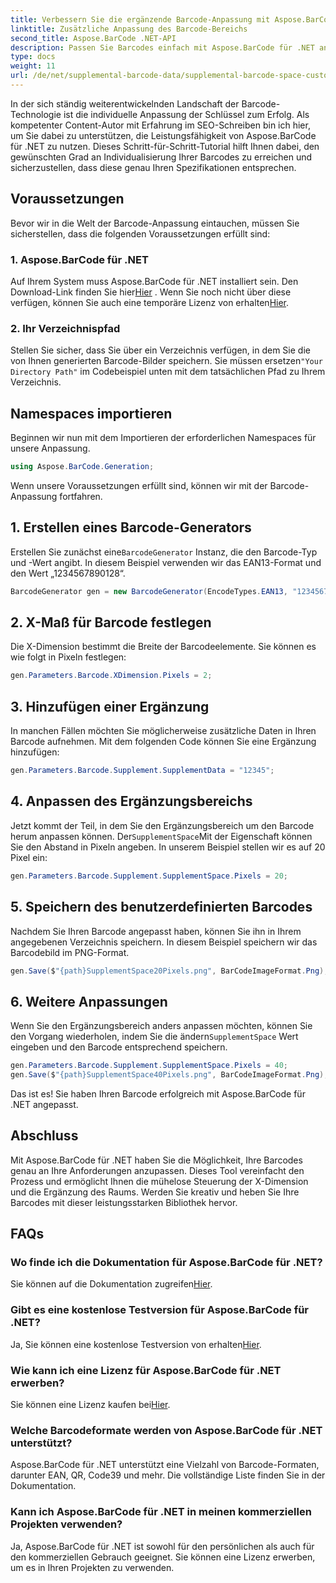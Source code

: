 ```yaml
---
title: Verbessern Sie die ergänzende Barcode-Anpassung mit Aspose.BarCode
linktitle: Zusätzliche Anpassung des Barcode-Bereichs
second_title: Aspose.BarCode .NET-API
description: Passen Sie Barcodes einfach mit Aspose.BarCode für .NET an. Steuern Sie die X-Dimension und ergänzen Sie den Raum. Probieren Sie die kostenlose Testversion aus!
type: docs
weight: 11
url: /de/net/supplemental-barcode-data/supplemental-barcode-space-customization/
---
```


In der sich ständig weiterentwickelnden Landschaft der Barcode-Technologie ist die individuelle Anpassung der Schlüssel zum Erfolg. Als kompetenter Content-Autor mit Erfahrung im SEO-Schreiben bin ich hier, um Sie dabei zu unterstützen, die Leistungsfähigkeit von Aspose.BarCode für .NET zu nutzen. Dieses Schritt-für-Schritt-Tutorial hilft Ihnen dabei, den gewünschten Grad an Individualisierung Ihrer Barcodes zu erreichen und sicherzustellen, dass diese genau Ihren Spezifikationen entsprechen.

## Voraussetzungen

Bevor wir in die Welt der Barcode-Anpassung eintauchen, müssen Sie sicherstellen, dass die folgenden Voraussetzungen erfüllt sind:

### 1. Aspose.BarCode für .NET

 Auf Ihrem System muss Aspose.BarCode für .NET installiert sein. Den Download-Link finden Sie hier[Hier](https://releases.aspose.com/barcode/net/) . Wenn Sie noch nicht über diese verfügen, können Sie auch eine temporäre Lizenz von erhalten[Hier](https://purchase.aspose.com/temporary-license/).

### 2. Ihr Verzeichnispfad

Stellen Sie sicher, dass Sie über ein Verzeichnis verfügen, in dem Sie die von Ihnen generierten Barcode-Bilder speichern. Sie müssen ersetzen`"Your Directory Path"` im Codebeispiel unten mit dem tatsächlichen Pfad zu Ihrem Verzeichnis.

## Namespaces importieren

Beginnen wir nun mit dem Importieren der erforderlichen Namespaces für unsere Anpassung.

```csharp
using Aspose.BarCode.Generation;
```

Wenn unsere Voraussetzungen erfüllt sind, können wir mit der Barcode-Anpassung fortfahren.

## 1. Erstellen eines Barcode-Generators

 Erstellen Sie zunächst eine`BarcodeGenerator` Instanz, die den Barcode-Typ und -Wert angibt. In diesem Beispiel verwenden wir das EAN13-Format und den Wert „1234567890128“.

```csharp
BarcodeGenerator gen = new BarcodeGenerator(EncodeTypes.EAN13, "1234567890128");
```

## 2. X-Maß für Barcode festlegen

Die X-Dimension bestimmt die Breite der Barcodeelemente. Sie können es wie folgt in Pixeln festlegen:

```csharp
gen.Parameters.Barcode.XDimension.Pixels = 2;
```

## 3. Hinzufügen einer Ergänzung

In manchen Fällen möchten Sie möglicherweise zusätzliche Daten in Ihren Barcode aufnehmen. Mit dem folgenden Code können Sie eine Ergänzung hinzufügen:

```csharp
gen.Parameters.Barcode.Supplement.SupplementData = "12345";
```

## 4. Anpassen des Ergänzungsbereichs

 Jetzt kommt der Teil, in dem Sie den Ergänzungsbereich um den Barcode herum anpassen können. Der`SupplementSpace`Mit der Eigenschaft können Sie den Abstand in Pixeln angeben. In unserem Beispiel stellen wir es auf 20 Pixel ein:

```csharp
gen.Parameters.Barcode.Supplement.SupplementSpace.Pixels = 20;
```

## 5. Speichern des benutzerdefinierten Barcodes

Nachdem Sie Ihren Barcode angepasst haben, können Sie ihn in Ihrem angegebenen Verzeichnis speichern. In diesem Beispiel speichern wir das Barcodebild im PNG-Format.

```csharp
gen.Save($"{path}SupplementSpace20Pixels.png", BarCodeImageFormat.Png);
```

## 6. Weitere Anpassungen

 Wenn Sie den Ergänzungsbereich anders anpassen möchten, können Sie den Vorgang wiederholen, indem Sie die ändern`SupplementSpace` Wert eingeben und den Barcode entsprechend speichern.

```csharp
gen.Parameters.Barcode.Supplement.SupplementSpace.Pixels = 40;
gen.Save($"{path}SupplementSpace40Pixels.png", BarCodeImageFormat.Png);
```

Das ist es! Sie haben Ihren Barcode erfolgreich mit Aspose.BarCode für .NET angepasst.

## Abschluss

Mit Aspose.BarCode für .NET haben Sie die Möglichkeit, Ihre Barcodes genau an Ihre Anforderungen anzupassen. Dieses Tool vereinfacht den Prozess und ermöglicht Ihnen die mühelose Steuerung der X-Dimension und die Ergänzung des Raums. Werden Sie kreativ und heben Sie Ihre Barcodes mit dieser leistungsstarken Bibliothek hervor.

## FAQs

### Wo finde ich die Dokumentation für Aspose.BarCode für .NET?
 Sie können auf die Dokumentation zugreifen[Hier](https://reference.aspose.com/barcode/net/).

### Gibt es eine kostenlose Testversion für Aspose.BarCode für .NET?
 Ja, Sie können eine kostenlose Testversion von erhalten[Hier](https://releases.aspose.com/).

### Wie kann ich eine Lizenz für Aspose.BarCode für .NET erwerben?
 Sie können eine Lizenz kaufen bei[Hier](https://purchase.aspose.com/buy).

### Welche Barcodeformate werden von Aspose.BarCode für .NET unterstützt?
Aspose.BarCode für .NET unterstützt eine Vielzahl von Barcode-Formaten, darunter EAN, QR, Code39 und mehr. Die vollständige Liste finden Sie in der Dokumentation.

### Kann ich Aspose.BarCode für .NET in meinen kommerziellen Projekten verwenden?
Ja, Aspose.BarCode für .NET ist sowohl für den persönlichen als auch für den kommerziellen Gebrauch geeignet. Sie können eine Lizenz erwerben, um es in Ihren Projekten zu verwenden.